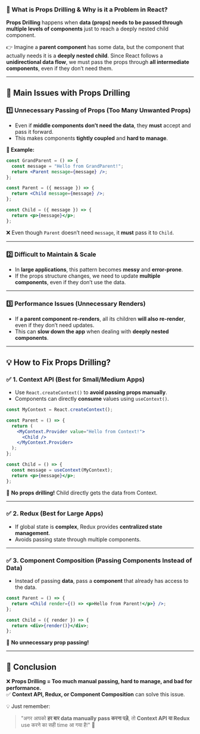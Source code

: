 ### **🤔 What is Props Drilling & Why is it a Problem in React?**  

**Props Drilling** happens when **data (props) needs to be passed through multiple levels of components** just to reach a deeply nested child component.  

👉 Imagine a **parent component** has some data, but the component that actually needs it is a **deeply nested child**. Since React follows a **unidirectional data flow**, we must pass the props through **all intermediate components**, even if they don’t need them.  

---

## **🚨 Main Issues with Props Drilling**  

### **1️⃣ Unnecessary Passing of Props (Too Many Unwanted Props)**
- Even if **middle components don’t need the data**, they **must** accept and pass it forward.  
- This makes components **tightly coupled** and **hard to manage**.  

**🔹 Example:**  
```jsx
const GrandParent = () => {
  const message = "Hello from GrandParent!";
  return <Parent message={message} />;
};

const Parent = ({ message }) => {
  return <Child message={message} />;
};

const Child = ({ message }) => {
  return <p>{message}</p>;
};
```
❌ Even though `Parent` doesn’t need `message`, it **must** pass it to `Child`.  

---

### **2️⃣ Difficult to Maintain & Scale**  
- In **large applications**, this pattern becomes **messy** and **error-prone**.  
- If the props structure changes, we need to update **multiple components**, even if they don’t use the data.  

---

### **3️⃣ Performance Issues (Unnecessary Renders)**
- If **a parent component re-renders**, all its children **will also re-render**, even if they don’t need updates.  
- This can **slow down the app** when dealing with **deeply nested components**.  

---

## **💡 How to Fix Props Drilling?**  

### ✅ **1. Context API (Best for Small/Medium Apps)**  
- Use `React.createContext()` to **avoid passing props manually**.  
- Components can directly **consume** values using `useContext()`.  

```jsx
const MyContext = React.createContext();

const Parent = () => {
  return (
    <MyContext.Provider value="Hello from Context!">
      <Child />
    </MyContext.Provider>
  );
};

const Child = () => {
  const message = useContext(MyContext);
  return <p>{message}</p>;
};
```
🚀 **No props drilling!** Child directly gets the data from Context.  

---

### ✅ **2. Redux (Best for Large Apps)**  
- If global state is **complex**, Redux provides **centralized state management**.  
- Avoids passing state through multiple components.  

---

### ✅ **3. Component Composition (Passing Components Instead of Data)**
- Instead of passing **data**, pass a **component** that already has access to the data.  

```jsx
const Parent = () => {
  return <Child render={() => <p>Hello from Parent!</p>} />;
};

const Child = ({ render }) => {
  return <div>{render()}</div>;
};
```
👀 **No unnecessary prop passing!**  

---

## **🎯 Conclusion**
❌ **Props Drilling = Too much manual passing, hard to manage, and bad for performance.**  
✅ **Context API, Redux, or Component Composition** can solve this issue.  

💡 Just remember:  
> "अगर आपको **हर बार data manually pass करना पड़े**, तो **Context API या Redux** use करने का सही time आ गया है!" 🚀
